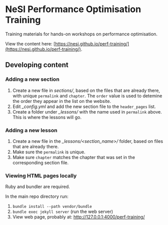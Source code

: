 # NeSI Performance Optimisation Training

Training materials for hands-on workshops on performance optimisation.

View the content here:
[https://nesi.github.io/perf-training/](https://nesi.github.io/perf-training/).

## Developing content

### Adding a new section

1. Create a new file in *sections/*, based on the files that are already
   there, with unique `permalink` and `chapter`. The `order` value is used to
   detemine the order they appear in the list on the website.
2. Edit *_config.yml* and add the new section file to the `header_pages` list.
3. Create a folder under *_lessons/* with the name used in `permalink` above.
   This is where the lessons will go.

### Adding a new lesson

1. Create a new file in the *_lessons/<section_name>/* folder, based on files
   that are already there.
2. Make sure the `permalink` is unique.
3. Make sure `chapter` matches the chapter that was set in the corresponding
   section file.

### Viewing HTML pages locally

Ruby and bundler are required.

In the main repo directory run:

1. `bundle install --path vendor/bundle`
2. `bundle exec jekyll server` (run the web server)
3. View web page, probably at: http://127.0.0.1:4000/perf-training/
